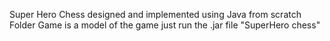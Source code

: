 Super Hero Chess designed and implemented using Java from scratch
Folder Game is a model of the game just run the .jar file "SuperHero chess"
